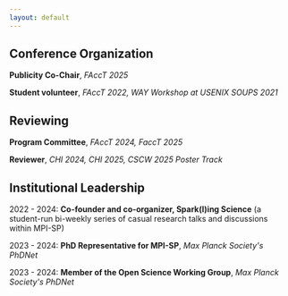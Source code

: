 ```yaml
---
layout: default
---
```


## Conference Organization
**Publicity Co-Chair**, _FAccT 2025_

**Student volunteer**, _FAccT 2022, WAY Workshop at USENIX SOUPS 2021_

## Reviewing
**Program Committee**, _FAccT 2024, FaccT 2025_

**Reviewer**, _CHI 2024, CHI 2025, CSCW 2025 Poster Track_

## Institutional Leadership
2022 - 2024: **Co-founder and co-organizer, Spark(l)ing Science** (a student-run bi-weekly series of casual research talks and discussions within MPI-SP)

2023 - 2024: **PhD Representative for MPI-SP**, _Max Planck Society's PhDNet_

2023 - 2024: **Member of the Open Science Working Group**, _Max Planck Society's PhDNet_
